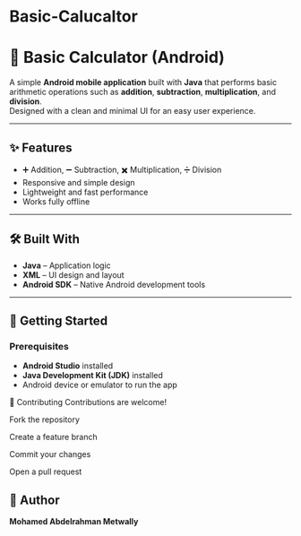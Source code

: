 ﻿# Basic-Calucaltor
# 📱 Basic Calculator (Android)

A simple **Android mobile application** built with **Java** that performs basic arithmetic operations such as **addition**, **subtraction**, **multiplication**, and **division**.  
Designed with a clean and minimal UI for an easy user experience.

---

## ✨ Features
- ➕ Addition, ➖ Subtraction, ✖️ Multiplication, ➗ Division  
- Responsive and simple design  
- Lightweight and fast performance  
- Works fully offline  

---

## 🛠️ Built With
- **Java** – Application logic  
- **XML** – UI design and layout  
- **Android SDK** – Native Android development tools

---

## 🚀 Getting Started

### Prerequisites
- **Android Studio** installed  
- **Java Development Kit (JDK)** installed  
- Android device or emulator to run the app  

🤝 Contributing
Contributions are welcome!

Fork the repository

Create a feature branch

Commit your changes

Open a pull request


## 👤 Author

**Mohamed Abdelrahman Metwally**  

